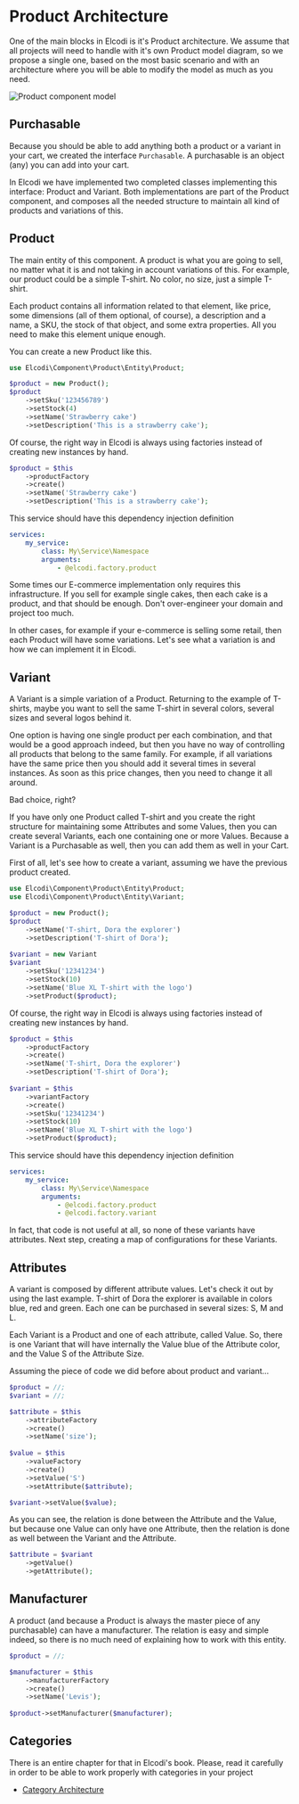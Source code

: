 # Product Architecture

One of the main blocks in Elcodi is it's Product architecture. We assume that
all projects will need to handle with it's own Product model diagram, so we
propose a single one, based on the most basic scenario and with an architecture
where you will be able to modify the model as much as you need.

![Product component model](../image/model/product-component.png)

## Purchasable

Because you should be able to add anything both a product or a variant in your
cart, we created the interface `Purchasable`. A purchasable is an object (any)
you can add into your cart.

In Elcodi we have implemented two completed classes implementing this interface:
Product and Variant. Both implementations are part of the Product component, and
composes all the needed structure to maintain all kind of products and
variations of this.

## Product

The main entity of this component. A product is what you are going to sell, no
matter what it is and not taking in account variations of this. For example, our
product could be a simple T-shirt. No color, no size, just a simple T-shirt.

Each product contains all information related to that element, like price, some
dimensions (all of them optional, of course), a description and a name, a SKU,
the stock of that object, and some extra properties. All you need to make this 
element unique enough.

You can create a new Product like this.

``` php
use Elcodi\Component\Product\Entity\Product;

$product = new Product();
$product
    ->setSku('123456789')
    ->setStock(4)
    ->setName('Strawberry cake')
    ->setDescription('This is a strawberry cake');
```

Of course, the right way in Elcodi is always using factories instead of creating
new instances by hand.

``` php
$product = $this
    ->productFactory
    ->create()
    ->setName('Strawberry cake')
    ->setDescription('This is a strawberry cake');
```

This service should have this dependency injection definition

``` yaml
services:
    my_service:
        class: My\Service\Namespace
        arguments:
            - @elcodi.factory.product
```

Some times our E-commerce implementation only requires this infrastructure. If
you sell for example single cakes, then each cake is a product, and that should
be enough. Don't over-engineer your domain and project too much.

In other cases, for example if your e-commerce is selling some retail, then each
Product will have some variations. Let's see what a variation is and how we can
implement it in Elcodi.

## Variant

A Variant is a simple variation of a Product. Returning to the example of
T-shirts, maybe you want to sell the same T-shirt in several colors, several
sizes and several logos behind it.

One option is having one single product per each combination, and that would be
a good approach indeed, but then you have no way of controlling all products
that belong to the same family. For example, if all variations have the same
price then you should add it several times in several instances. As soon as this
price changes, then you need to change it all around.

Bad choice, right?

If you have only one Product called T-shirt and you create the right structure
for maintaining some Attributes and some Values, then you can create several
Variants, each one containing one or more Values. Because a Variant is a
Purchasable as well, then you can add them as well in your Cart.

First of all, let's see how to create a variant, assuming we have the previous
product created.

``` php
use Elcodi\Component\Product\Entity\Product;
use Elcodi\Component\Product\Entity\Variant;

$product = new Product();
$product
    ->setName('T-shirt, Dora the explorer')
    ->setDescription('T-shirt of Dora');
    
$variant = new Variant
$variant
    ->setSku('12341234')
    ->setStock(10)
    ->setName('Blue XL T-shirt with the logo')
    ->setProduct($product);
```

Of course, the right way in Elcodi is always using factories instead of creating
new instances by hand.

``` php
$product = $this
    ->productFactory
    ->create()
    ->setName('T-shirt, Dora the explorer')
    ->setDescription('T-shirt of Dora');
    
$variant = $this
    ->variantFactory
    ->create()
    ->setSku('12341234')
    ->setStock(10)
    ->setName('Blue XL T-shirt with the logo')
    ->setProduct($product);
```

This service should have this dependency injection definition

``` yaml
services:
    my_service:
        class: My\Service\Namespace
        arguments:
            - @elcodi.factory.product
            - @elcodi.factory.variant
```

In fact, that code is not useful at all, so none of these variants have
attributes. Next step, creating a map of configurations for these Variants.

## Attributes

A variant is composed by different attribute values. Let's check it out by using
the last example. T-shirt of Dora the explorer is available in colors blue, red
and green. Each one can be purchased in several sizes: S, M and L.

Each Variant is a Product and one of each attribute, called Value. So, there is
one Variant that will have internally the Value blue of the Attribute color, and
the Value S of the Attribute Size.

Assuming the piece of code we did before about product and variant...

``` php
$product = //;
$variant = //;

$attribute = $this
    ->attributeFactory
    ->create()
    ->setName('size');
    
$value = $this
    ->valueFactory
    ->create()
    ->setValue('S')
    ->setAttribute($attribute);

$variant->setValue($value);
```

As you can see, the relation is done between the Attribute and the Value, but
because one Value can only have one Attribute, then the relation is done as well
between the Variant and the Attribute.

``` php
$attribute = $variant
    ->getValue()
    ->getAttribute();
```

## Manufacturer

A product (and because a Product is always the master piece of any purchasable)
can have a manufacturer. The relation is easy and simple indeed, so there is no
much need of explaining how to work with this entity.

``` php
$product = //;

$manufacturer = $this
    ->manufacturerFactory
    ->create()
    ->setName('Levis');
    
$product->setManufacturer($manufacturer);
```

## Categories

There is an entire chapter for that in Elcodi's book. Please, read it carefully
in order to be able to work properly with categories in your project

* [Category Architecture](category-architecture.md)
